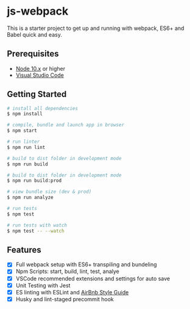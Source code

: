 # js-webpack

This is a starter project to get up and running with webpack, ES6+ and Babel quick and easy.

## Prerequisites

- [Node 10.x](https://nodejs.org/en/) or higher
- [Visual Studio Code](https://code.visualstudio.com/)

## Getting Started

```bash
# install all dependencies
$ npm install

# compile, bundle and launch app in browser
$ npm start

# run linter
$ npm run lint

# build to dist folder in development mode
$ npm run build

# build to dist folder in development mode
$ npm run build:prod

# view bundle size (dev & prod)
$ npm run analyze

# run tests
$ npm test

# run tests with watch
$ npm test -- --watch
```

## Features

- [x] Full webpack setup with ES6+ transpiling and bundeling
- [x] Npm Scripts: start, build, lint, test, analye
- [x] VSCode recommended extensions and settings for auto save
- [x] Unit Testing with Jest
- [x] ES linting with ESLint and [AirBnb Style Guide](https://github.com/airbnb/javascript)
- [x] Husky and lint-staged precommit hook
